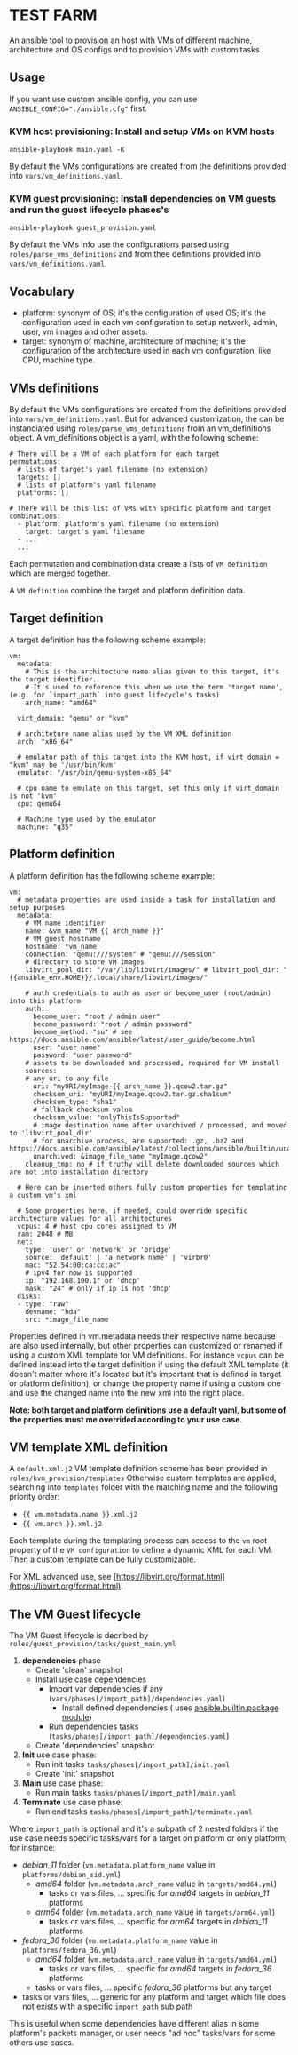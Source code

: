 # TEST FARM

An ansible tool to provision an host with VMs of different machine, architecture and OS configs and to provision VMs with custom tasks
## Usage

If you want use custom ansible config, you can use `ANSIBLE_CONFIG="./ansible.cfg"` first.
### KVM host provisioning: Install and setup VMs on KVM hosts
```
ansible-playbook main.yaml -K
```
By default the VMs configurations are created from the definitions provided into `vars/vm_definitions.yaml`.
### KVM guest provisioning: Install dependencies on VM guests and run the guest lifecycle phases's
```
ansible-playbook guest_provision.yaml
```
By default the VMs info use the configurations parsed using `roles/parse_vms_definitions` and from thee definitions provided into `vars/vm_definitions.yaml`.

## Vocabulary

- platform: synonym of OS; it's the configuration of used OS; it's the configuration used in each vm configuration to setup network, admin, user, vm images and other assets.
- target: synonym of machine, architecture of machine; it's the configuration of the architecture used in each vm configuration, like CPU, machine type.

## VMs definitions
By default the VMs configurations are created from the definitions provided into `vars/vm_definitions.yaml`.
But for advanced customization, the can be instanciated using `roles/parse_vms_definitions` from an vm_definitions object.
A vm_definitions object is a yaml, with the following scheme:
```
# There will be a VM of each platform for each target
permutations: 
  # lists of target's yaml filename (no extension)
  targets: [] 
  # lists of platform's yaml filename
  platforms: [] 

# There will be this list of VMs with specific platform and target
combinations: 
  - platform: platform's yaml filename (no extension)
    target: target's yaml filename 
  - ...
  ...
```
Each permutation and combination data create a lists of `VM definition` which are merged together.

A `VM definition` combine the target and platform definition data.
## Target definition
A target definition has the following scheme example:
```
vm:
  metadata:
    # This is the architecture name alias given to this target, it's the target identifier.
    # It's used to reference this when we use the term 'target name', (e.g. for `import_path` into guest lifecycle's tasks)
    arch_name: "amd64"

  virt_domain: "qemu" or "kvm" 

  # architeture name alias used by the VM XML definition
  arch: "x86_64"  

  # emulator path of this target into the KVM host, if virt_domain = "kvm" may be '/usr/bin/kvm' 
  emulator: "/usr/bin/qemu-system-x86_64" 

  # cpu name to emulate on this target, set this only if virt_domain is not 'kvm'
  cpu: qemu64

  # Machine type used by the emulator
  machine: "q35" 
```
## Platform definition 
A platform definition has the following scheme example:
```
vm:
  # metadata properties are used inside a task for installation and setup purposes
  metadata:
    # VM name identifier 
    name: &vm_name "VM {{ arch_name }}"
    # VM guest hostname
    hostname: *vm_name
    connection: "qemu:///system" # "qemu:///session"  
    # directory to store VM images
    libvirt_pool_dir: "/var/lib/libvirt/images/" # libvirt_pool_dir: "{{ansible_env.HOME}}/.local/share/libvirt/images/"

    # auth credentials to auth as user or become_user (root/admin) into this platform
    auth:
      become_user: "root / admin user"
      become_password: "root / admin password"
      become_method: "su" # see https://docs.ansible.com/ansible/latest/user_guide/become.html 
      user: "user name"
      password: "user password"
    # assets to be downloaded and processed, required for VM install 
    sources:
    # any uri to any file 
    - uri: "myURI/myImage-{{ arch_name }}.qcow2.tar.gz"
      checksum_uri: "myURI/myImage.qcow2.tar.gz.sha1sum"
      checksum_type: "sha1"
      # fallback checksum value
      checksum_value: "onlyThisIsSupported"
      # image destination name after unarchived / processed, and moved to 'libvirt_pool_dir'
      # for unarchive process, are supported: .gz, .bz2 and https://docs.ansible.com/ansible/latest/collections/ansible/builtin/unarchive_module.html
      unarchived: &image_file_name "myImage.qcow2"
    cleanup_tmp: no # if truthy will delete downloaded sources which are not into installation directory

  # Here can be inserted others fully custom properties for templating a custom vm's xml

  # Some properties here, if needed, could override specific architecture values for all architectures
  vcpus: 4 # host cpu cores assigned to VM
  ram: 2048 # MB 
  net:
    type: 'user' or 'network' or 'bridge'
    source: 'default' | 'a network name' | 'virbr0'
    mac: "52:54:00:ca:cc:ac"
    # ipv4 for now is supported 
    ip: "192.168.100.1" or 'dhcp'
    mask: "24" # only if ip is not 'dhcp' 
  disks:
  - type: "raw"
    devname: "hda"
    src: *image_file_name
```
Properties defined in vm.metadata needs their respective name because are also used internally, but other properties can customized or renamed if using a custom XML template for VM definitions.
For instance `vcpus` can be defined instead into the target definition if using the default XML template (it doesn't matter where it's located but it's important that is defined in target or platform definition), or change the property name if using a custom one and use the changed name into the new xml into the right place.

**Note: both target and platform definitions use a default yaml, but some of the properties must me overrided according to your use case.**
## VM template XML definition
A `default.xml.j2` VM template definition scheme has been provided in `roles/kvm_provision/templates`
Otherwise custom templates are applied, searching into `templates` folder with the matching name and the following priority order:
- `{{ vm.metadata.name }}.xml.j2`
- `{{ vm.arch }}.xml.j2`

Each template during the templating process can access to the `vm` root property of the `VM configuration` to define a dynamic XML for each VM. Then a custom template can be fully customizable.

For XML advanced use, see [https://libvirt.org/format.html](https://libvirt.org/format.html).

## The VM Guest lifecycle
The VM Guest lifecycle is decribed by `roles/guest_provision/tasks/guest_main.yml`

1. **dependencies** phase
   - Create 'clean' snapshot
   - Install use case dependencies
     - Import var dependencies if any (`vars/phases[/import_path]/dependencies.yaml`)
       - Install defined dependencies ( uses [ansible.builtin.package module](https://docs.ansible.com/ansible/latest/collections/ansible/builtin/package_module.html))
     - Run dependencies tasks (`tasks/phases[/import_path]/dependencies.yaml`)
   - Create 'dependencies' snapshot
2. **Init** use case phase: 
   - Run init tasks `tasks/phases[/import_path]/init.yaml`
   - Create 'init' snapshot
3. **Main** use case phase: 
   - Run main tasks `tasks/phases[/import_path]/main.yaml`
4. **Terminate** use case phase: 
   - Run end tasks `tasks/phases[/import_path]/terminate.yaml`

Where `import_path` is optional and it's a subpath of 2 nested folders if the use case needs specific tasks/vars for a target on platform or only platform; for instance:
- *debian_11* folder (`vm.metadata.platform_name` value in `platforms/debian_sid.yml`)
    - *amd64* folder (`vm.metadata.arch_name` value in `targets/amd64.yml`)
      - tasks or vars files, ... specific for *amd64* targets in *debian_11* platforms
    - *arm64* folder (`vm.metadata.arch_name` value in `targets/arm64.yml`)
      - tasks or vars files, ... specific for *arm64* targets in *debian_11* platforms
- *fedora_36* folder (`vm.metadata.platform_name` value in `platforms/fedora_36.yml`)
    - *amd64* folder (`vm.metadata.arch_name` value in `targets/amd64.yml`)
      - tasks or vars files, ... specific for *amd64* targets in *fedora_36* platforms
    - tasks or vars files, ... specific *fedora_36* platforms but any target
- tasks or vars files, ... generic for any platform and target which file does not exists with a specific `import_path` sub path

This is useful when some dependencies have different alias in some platform's packets manager, or user needs "ad hoc" tasks/vars for some others use cases.

